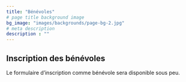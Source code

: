 ```yaml
---
title: "Bénévoles"
# page title background image
bg_image: "images/backgrounds/page-bg-2.jpg"
# meta description
description : ""
---
```


## Inscription des bénévoles

Le formulaire d’inscription comme bénévole sera disponible sous peu.

<!-- --- -->

<script type="text/javascript" src="//campagnes.demimarathondeblainville.com/form/generate.js?id=10"></script>

<!-- --- -->
